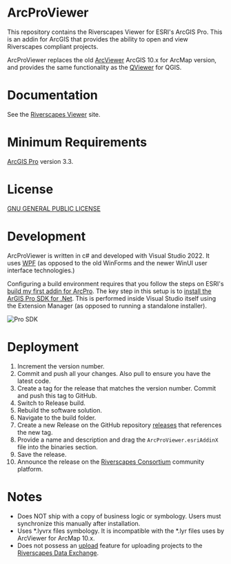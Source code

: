 # ArcProViewer

This repository contains the Riverscapes Viewer for ESRI's ArcGIS Pro. This is an addin for ArcGIS that provides the ability to open and view Riverscapes compliant projects. 

ArcProViewer replaces the old [ArcViewer](https://viewer.riverscapes.net/software-help/help-arc/) ArcGIS 10.x for ArcMap version, and provides the same functionality as the [QViewer](https://viewer.riverscapes.net/software-help/help-qgis/) for QGIS.

# Documentation

See the [Riverscapes Viewer](https://viewer.riverscapes.net/) site.

# Minimum Requirements

[ArcGIS Pro](https://www.esri.com/en-us/arcgis/products/arcgis-pro/overview) version 3.3.

# License

[GNU GENERAL PUBLIC LICENSE](https://raw.githubusercontent.com/Riverscapes/ArcProViewer/main/LICENSE)

# Development

ArcProViewer is written in c# and developed with Visual Studio 2022. It uses [WPF](https://learn.microsoft.com/en-us/dotnet/desktop/wpf/overview/?view=netdesktop-8.0) (as opposed to the old WinForms and the newer WinUI user interface technologies.)

Configuring a build environment requires that you follow the steps on ESRI's [build my first addin for ArcPro](https://developers.arcgis.com/documentation/arcgis-pro-sdk/tutorials/build-your-first-add-in/). The key step in this setup is to [install the ArGIS Pro SDK for .Net](https://github.com/Esri/arcgis-pro-sdk/wiki/ProGuide-Installation-and-Upgrade). This is performed inside Visual Studio itself using the Extension Manager (as opposed to running a standalone installer).

![Pro SDK](https://camo.githubusercontent.com/e6430218e74635d78e78a6b700eaf37e1bec9059783db0b1b2977927b5e327cf/68747470733a2f2f457372692e6769746875622e696f2f6172636769732d70726f2d73646b2f696d616765732f496e7374616c6c6174696f6e2d496e737472756374696f6e732f4f6e6c696e655f4f7074696f6e312e706e67)

# Deployment

1. Increment the version number.
1. Commit and push all your changes. Also pull to ensure you have the latest code.
1. Create a tag for the release that matches the version number. Commit and push this tag to GitHub.
1. Switch to Release build.
1. Rebuild the software solution.
1. Navigate to the build folder.
1. Create a new Release on the GitHub repository [releases](https://github.com/Riverscapes/ArcProViewer/releases) that references the new tag.
1. Provide a name and description and drag the `ArcProViewer.esriAddinX` file into the binaries section.
1. Save the release.
1. Announce the release on the [Riverscapes Consortium](https://www.riverscapes.net/feed) community platform.

# Notes

- Does NOT ship with a copy of business logic or symbology. Users must synchronize this manually after installation.
- Uses *.lyvrx files symbology. It is incompatible with the *.lyr files uses by ArcViewer for ArcMap 10.x.
- Does not possess an [upload](https://viewer.riverscapes.net/software-help/help-qgis-uploader/) feature for uploading projects to the [Riverscapes Data Exchange](https://data.riverscapes.net/).